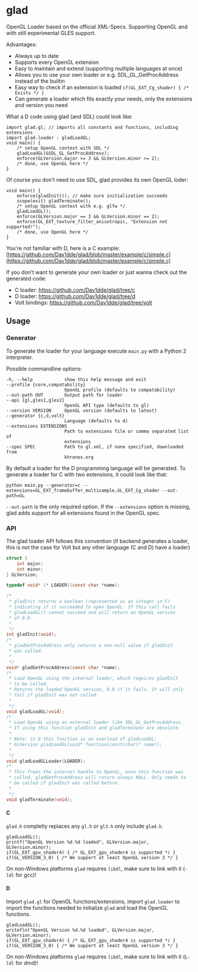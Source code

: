 glad
====

OpenGL Loader based on the official XML-Specs.
Supporting OpenGL and with still experimental GLES support.


Advantages:

 * Always up to date
 * Supports every OpenGL extension
 * Easy to maintain and extend (supporting multiple languages at once)
 * Allows you to use your own loader or e.g. SDL_GL_GetProcAddress instead of the builtin
 * Easy way to check if an extension is loaded `if(GL_EXT_Cg_shader) { /* Exists */ }`
 * Can generate a loader which fits exactly your needs, only the extensions and version you need

What a D code using glad (and SDL) could look like:

    import glad.gl; // imports all constants and functions, including extensions
    import glad.loader : gladLoadGL;
    void main() {
        /* setup OpenGL context with SDL */
        gladLoadGL(&SDL_GL_GetProcAddress);
        enforce(GLVersion.major >= 3 && GLVersion.minor >= 2);
        /* done, use OpenGL here */
    }

Of course you don't need to use SDL, glad provides its own OpenGL loder:

    void main() {
        enforce(gladInit()); // make sure initialization succeeds
        scope(exit) gladTerminate();
        /* setup OpenGL context with e.g. glfw */
        gladLoadGL();
        enforce(GLVersion.major == 3 && GLVersion.minor == 2);
        enforce(GL_EXT_texture_filter_anisotropic, "Extension not supported!");
        /* done, use OpenGL here */
    }

You're not familiar with D, here is a C example:
[https://github.com/Dav1dde/glad/blob/master/example/c/simple.c](https://github.com/Dav1dde/glad/blob/master/example/c/simple.c)


If you don't want to generate your own loader or just wanna check out the generated code:

 * C loader: https://github.com/Dav1dde/glad/tree/c
 * D loader: https://github.com/Dav1dde/glad/tree/d
 * Volt bindings: https://github.com/Dav1dde/glad/tree/volt


## Usage ##


### Generator ###

To generate the loader for your language execute `main.py` with a Python 2
interpreter.

Possible commandline options:

    -h, --help            show this help message and exit
    --profile {core,compatability}
                          OpenGL profile (defaults to compatability)
    --out-path OUT        Output path for loader
    --api {gl,gles1,gles2}
                          OpenGL API type (defaults to gl)
    --version VERSION     OpenGL version (defaults to latest)
    --generator {c,d,volt}
                          Language (defaults to d)
    --extensions EXTENSIONS
                          Path to extensions file or comma separated list of
                          extensions
    --spec SPEC           Path to gl.xml, if none specified, downloaded from
                          khronos.org

By default a loader for the D programming language will be generated. To generate
a loader for C with two extensions, it could look like that:

    python main.py --generator=c --extensions=GL_EXT_framebuffer_multisample,GL_EXT_Cg_shader --out-path=GL

`--out-path` is the only required option. If the `--extensions` option is missing,
glad adds support for all extensions found in the OpenGL spec.

### API ###

The glad loader API follows this convention (if backend generates a loader, this is not the case
for Volt but any other language (C and D) have a loader)

```c
struct {
    int major;
    int minor;
} GLVersion;

typedef void* (* LOADER)(const char *name);

/*
 * gladInit returns a boolean (represented as an integer in C)
 * indicating if it succeeded to open OpenGL. If this call fails
 * gladLoadGL() cannot succeed and will return an OpenGL version
 * of 0.0.
 *
 */
int gladInit(void);
/*
 * gladGetProcAddress only returns a non-null value if gladInit
 * was called.
 *
 */
void* gladGetProcAddress(const char *name);
/*
 * Load OpenGL using the internal loader, which requires gladInit
 * to be called.
 * Returns the loaded OpenGL version, 0.0 if it fails. It will only
 * fail if gladInit was not called.
 *
 */
void gladLoadGL(void);
/*
 * Load OpenGL using an external loader like SDL_GL_GetProcAddress.
 * If using this function gladInit and gladTerminate are obsolete.
 *
 * Note: in D this function is an overload of gladLoadGL:
 * GLVersion gladLoadGL(void* function(const(char)* name));
 *
 */
void gladLoadGLLoader(LOADER);
/*
 * This frees the internal handle to OpenGL, once this function was
 * called, gladGetProcAddress will return always NULL. Only needs to
 * be called if gladInit was called before.
 *
 */
void gladTerminate(void);
```


#### C ####

`glad.h` completly replaces any `gl.h` or `gl3.h` only include `glad.h`.

    gladLoadGL();
    printf("OpenGL Version %d.%d loaded", GLVersion.major, GLVersion.minor);
    if(GL_EXT_gpu_shader4) { /* GL_EXT_gpu_shader4 is supported */ }
    if(GL_VERSION_3_0) { /* We support at least OpenGL version 3 */ }

On non-Windows platforms `glad` requires `libdl`, make sure to link with it (`-ldl` for gcc)!


#### D ####

Import `glad.gl` for OpenGL functions/extensions, import `glad.loader` to import
the functions needed to initialize `glad` and load the OpenGL functions.

    gladLoadGL();
    writefln("OpenGL Version %d.%d loaded", GLVersion.major, GLVersion.minor);
    if(GL_EXT_gpu_shader4) { /* GL_EXT_gpu_shader4 is supported */ }
    if(GL_VERSION_3_0) { /* We support at least OpenGL version 3 */ }

On non-Windows platforms `glad` requires `libdl`, make sure to link with it (`L-ldl` for dmd)!

